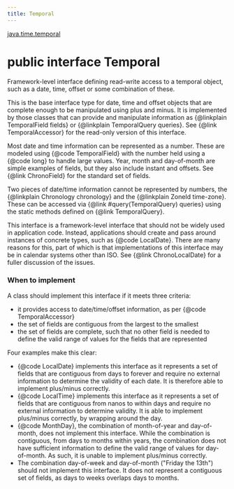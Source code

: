 ```yaml
---
title: Temporal
---
```


[java.time.temporal](../packages/#java.time.temporal)

# public interface Temporal


Framework-level interface defining read-write access to a temporal object,
 such as a date, time, offset or some combination of these.
 <p>
 This is the base interface type for date, time and offset objects that
 are complete enough to be manipulated using plus and minus.
 It is implemented by those classes that can provide and manipulate information
 as {@linkplain TemporalField fields} or {@linkplain TemporalQuery queries}.
 See {@link TemporalAccessor} for the read-only version of this interface.
 <p>
 Most date and time information can be represented as a number.
 These are modeled using {@code TemporalField} with the number held using
 a {@code long} to handle large values. Year, month and day-of-month are
 simple examples of fields, but they also include instant and offsets.
 See {@link ChronoField} for the standard set of fields.
 <p>
 Two pieces of date/time information cannot be represented by numbers,
 the {@linkplain Chronology chronology} and the
 {@linkplain ZoneId time-zone}.
 These can be accessed via {@link #query(TemporalQuery) queries} using
 the static methods defined on {@link TemporalQuery}.
 <p>
 This interface is a framework-level interface that should not be widely
 used in application code. Instead, applications should create and pass
 around instances of concrete types, such as {@code LocalDate}.
 There are many reasons for this, part of which is that implementations
 of this interface may be in calendar systems other than ISO.
 See {@link ChronoLocalDate} for a fuller discussion of the issues.

 <h3>When to implement</h3>
 <p>
 A class should implement this interface if it meets three criteria:
 <ul>
 <li>it provides access to date/time/offset information, as per {@code TemporalAccessor}
 <li>the set of fields are contiguous from the largest to the smallest
 <li>the set of fields are complete, such that no other field is needed to define the
  valid range of values for the fields that are represented
 </ul>
 <p>
 Four examples make this clear:
 <ul>
 <li>{@code LocalDate} implements this interface as it represents a set of fields
  that are contiguous from days to forever and require no external information to determine
  the validity of each date. It is therefore able to implement plus/minus correctly.
 <li>{@code LocalTime} implements this interface as it represents a set of fields
  that are contiguous from nanos to within days and require no external information to determine
  validity. It is able to implement plus/minus correctly, by wrapping around the day.
 <li>{@code MonthDay}, the combination of month-of-year and day-of-month, does not implement
  this interface.  While the combination is contiguous, from days to months within years,
  the combination does not have sufficient information to define the valid range of values
  for day-of-month.  As such, it is unable to implement plus/minus correctly.
 <li>The combination day-of-week and day-of-month ("Friday the 13th") should not implement
  this interface. It does not represent a contiguous set of fields, as days to weeks overlaps
  days to months.
 </ul>